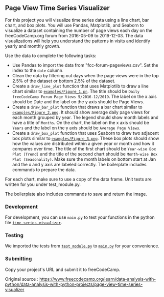 ## Page View Time Series Visualizer

For this project you will visualize time series data using a line chart, bar chart, and box plots. 
You will use Pandas, Matplotlib, and Seaborn to visualize a dataset containing the number of page views each day on the freeCodeCamp.org forum from 2016-05-09 to 2019-12-03. The data visualizations will help you understand the patterns in visits and identify yearly and monthly growth.

Use the data to complete the following tasks:

+ Use Pandas to import the data from "fcc-forum-pageviews.csv". Set the index to the `date` column.
+ Clean the data by filtering out days when the page views were in the top 2.5% of the dataset or bottom 2.5% of the dataset.
+ Create a `draw_line_plot` function that uses Matplotlib to draw a line chart similar to [`examples/Figure_1.pn`](https://github.com/GBlanch/fCC-Data-Analysis-with-Python-Certification/blob/main/2.med_data_visual/examples/Figure_1.png). The title should be `Daily freeCodeCamp Forum Page Views 5/2016-12/2019`. The label on the x axis should be Date and the label on the y axis should be Page Views.
+ Create a `draw_bar_plot` function that draws a bar chart similar to [`examples/Figure_2.png`](https://github.com/GBlanch/fCC-Data-Analysis-with-Python-Certification/blob/main/2.med_data_visual/examples/Figure_2.png). It should show average daily page views for each month grouped by year. The legend should show month labels and have a title of `Months`. On the chart, the label on the x axis should be `Years` and the label on the y axis should be `Average Page Views`.
+ Create a `draw_box_plot` function that uses Seaborn to draw two adjacent box plots similar to [`examples/Figure_3.png`](). These box plots should show how the values are distributed within a given year or month and how it compares over time. The title of the first chart should be `Year-wise Box Plot (Trend)` and the title of the second chart should be `Month-wise Box Plot (Seasonality)`. Make sure the month labels on bottom start at Jan and the x and y axis are labeled correctly. The boilerplate includes commands to prepare the data.

For each chart, make sure to use a copy of the data frame. Unit tests are written for you under test_module.py.

The boilerplate also includes commands to save and return the image.

### Development

For development, you can use `main.py` to test your functions in the python file [`time_series_visualizer`](https://github.com/GBlanch/fCC-Data-Analysis-with-Python-Certification/blob/main/3.page_time_series_visual/py%20files/time_series_visualizer.py).

### Testing

We imported the tests from [`test_module.py`](https://github.com/GBlanch/fCC-Data-Analysis-with-Python-Certification/blob/main/3.time_series_visual/test_module.py) to [`main.py`](https://github.com/GBlanch/fCC-Data-Analysis-with-Python-Certification/blob/main/3.page_time_series_visual/py%20files/main.py) for your convenience.

### Submitting

Copy your project's URL and submit it to freeCodeCamp.

Original source : https://www.freecodecamp.org/learn/data-analysis-with-python/data-analysis-with-python-projects/page-view-time-series-visualizer
